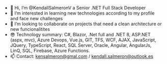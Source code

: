 - 👋 Hi, I’m @KendallSalmeronV a Senior .NET Full Stack Developer 
- 👀 I’m interested in learning new technologies according to my profile and face new challenges
- 💞️ I’m looking to collaborate on projects that need a clean architecture or new funcionalitites
- 😎 Technology summary: C#, Blazor, .Net full and .NET 8, ASP.NET (aspx, mvc), Azure Devops, Vue.js, GIT, TFS, WCF, AJAX, JavaScript, JQuery, TypeScript, React, SQL Server, Oracle, Angular, AngularJs, LinQ, SQL, Firebase, Azure Functions.
- 📫 Contact: kensalmeron@gmal.com / kendall.salmeron@outlook.es 

